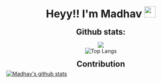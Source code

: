 <p><h1 align="center">Heyy!! I'm Madhav <img src="https://media.giphy.com/media/hvRJCLFzcasrR4ia7z/giphy.gif" width="30px"></h1></p>
<div align="center">
<h2 align="center" style="margin: 5px 10px;">Github stats:</h2> 

[![](https://github-readme-streak-stats.herokuapp.com/?user=Madhavarora05&theme=highcontrast)](https://github.com/Madhavarora05)  
![Top Langs](https://github-readme-stats.vercel.app/api/top-langs/?username=Madhavarora05&theme=highcontrast)
</a>
</div>

<div align"center"><h2 align="center" style="margin: 5px 10px;">Contribution</h2><a href="https://github4life.herokuapp.com/Madhavarora05"><img align="center" src="https://github4life.herokuapp.com/Madhavarora05.gif?z=6" alt="Madhav's github stats" /></a></div>
<!--
**Madhavarora05/Madhavarora05** is a ✨ _special_ ✨ repository because its `README.md` (this file) appears on your GitHub profile.

Here are some ideas to get you started:

- 🔭 I’m currently working on ...
- 🌱 I’m currently learning ...
- 👯 I’m looking to collaborate on ...
- 🤔 I’m looking for help with ...
- 💬 Ask me about ...
- 📫 How to reach me: ...
- 😄 Pronouns: ...
- ⚡ Fun fact: ...
-->
